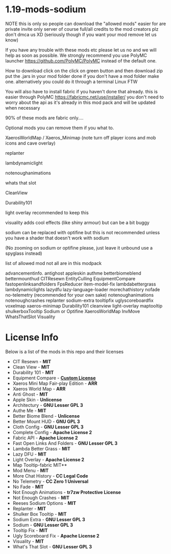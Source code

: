 # 1.19-mods-sodium
NOTE  this is only so people can download the "allowed mods" easier for are private invite only server of course full/all credits to the mod creators plz don't dmca us XD (seriously though if you want your mod remove let us know)

If you have any trouble with these mods etc please let us no and we will help as soon as possible.
We strongly recommend you use PolyMC launcher https://github.com/PolyMC/PolyMC instead of the default one.

How to download click on the click on green button and then download zip put the .jars in your mod folder done 
if you don't have a mod folder make one.
alternatively you could do it through a terminal Linux FTW

You will also have to install fabric if you haven't done that already. this is easier through PolyMC
https://fabricmc.net/use/installer/ you don't need to worry about the api as it's already in this mod pack and will be updated when necessary 

90% of these mods are fabric only....

Optional mods you can remove them if you what to.

XaerosWorldMap / Xaeros_Minimap (note turn off player icons and mob icons and cave overlay)

replanter

lambdynamiclight

notenoughanimations

whats that slot

CleanView

Durability101 

light overlay recommended to keep this

visuality adds cool effects (like shiny armour) but can be a bit buggy

sodium can be replaced with optifine but this is not recommended unless you have a shader that doesn't work with sodium 

(No zooming on sodium or optifine please, just leave it unbound use a spyglass instead)

list of allowed mod not all are in this modpack 

advancementinfo.
antighost
appleskin
authme
betterbiomeblend
bettermounthud
CITResewn
EntityCulling
EquipmentCompare
fastopenlinksandfolders
FpsReducer
item-model-fix
lambdabettergrass
lambdynamiclights
lazydfu
lazy-language-loader
morechathistory
nofade
no-telemetry (recommended for your own sake)
notenoughanimations
notenoughcrashes
replanter
sodium-extra
tooltipfix
uglyscoreboardfix
voxelmap
xaeros-minimap
Durability101
cleanview
light-overlay
maptooltip
shulkerboxTooltip
Sodium or Optifine 
XaerosWorldMap
InvMove
WhatsThatSlot
Visuality

# License Info
Below is a list of the mods in this repo and their licenses

* CIT Resewn - **MIT**
* Clean View - **MIT**
* Durability 101 - **MIT**
* Equipment Compare - **[Custom License](https://github.com/AHilyard/EquipmentCompare/blob/main/LICENSE)**
* Xaeros Mini Map Fair-play Edition - **ARR**
* Xaeros World Map - **ARR**
* Anti Ghost - **MIT**
* Apple Skin - **Unlicense**
* Architectury - **GNU Lesser GPL 3**
* Authe Me - **MIT**
* Better Biome Blend - **Unlicense**
* Better Mount HUD - **GNU GPL 3**
* Cloth Config - **GNU Lesser GPL 3**
* Complete Config - **Apache License 2**
* Fabric API - **Apache License 2**
* Fast Open Links And Folders - **GNU Lesser GPL 3**
* Lambda Better Grass - **MIT**
* Lazy DFU - **MIT**
* Light Overlay - **Apache License 2**
* Map Tooltip-fabric MIT**
* Mod Menu - **MIT**
* More Chat History - **CC Legal Code**
* No Telemetry - **CC Zero 1 Universal**
* No Fade - **MIT**
* Not Enough Animations - **tr7zw Protective License**
* Not Enough Crashes - **MIT**
* Reeses Sodium Options - **MIT**
* Replanter - **MIT**
* Shulker Box Tooltip - **MIT**
* Sodium Extra - **GNU Lesser GPL 3**
* Sodium - **GNU Lesser GPL 3**
* Tooltip Fix - **MIT**
* Ugly Scoreboard Fix - **Apache License 2**
* Visuality - **MIT**
* What's That Slot - **GNU Lesser GPL 3**

